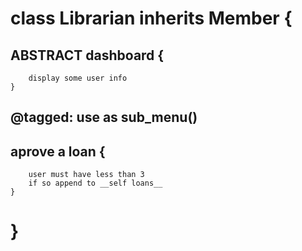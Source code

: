 
# class Librarian inherits Member {
##  ABSTRACT dashboard {
        display some user info
    }
##  @tagged: use as sub_menu()
##  aprove a loan {   
        user must have less than 3
        if so append to __self loans__
    }
# }

        